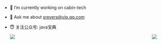 - 🔭 I’m currently working on cabin-tech
- 💬 Ask me about srevers@vip.qq.com
- 😇 关注公众号: java宝典
 
  <img align="left" src="https://camo.githubusercontent.com/5c2936d17e3ac7fa0c3e349980dd3ed3d662e8ee/68747470733a2f2f6769746875622d726561646d652d73746174732e76657263656c2e6170702f6170693f757365726e616d653d64756e77752673686f775f69636f6e733d747275652669636f6e5f636f6c6f723d38303541443526746578745f636f6c6f723d3731383039362662675f636f6c6f723d66666666666626686964655f7469746c653d74727565" />

 

<img align="right" src="https://user-images.githubusercontent.com/29878636/85978660-bf01d480-ba11-11ea-94c9-fcb8126b8a96.png"/>
